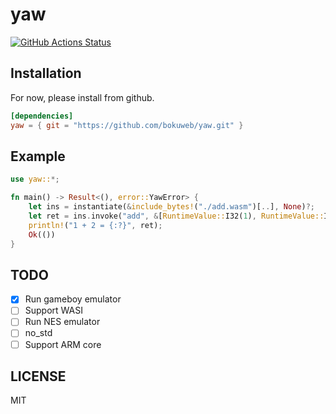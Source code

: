 # yaw

[![GitHub Actions Status](https://github.com/bokuweb/yaw/workflows/Continuous%20Integration/badge.svg)](https://github.com/bokuweb/yaw/actions)

## Installation

For now, please install from github.

```toml
[dependencies]
yaw = { git = "https://github.com/bokuweb/yaw.git" }
```

## Example

```rust
use yaw::*;

fn main() -> Result<(), error::YawError> {
    let ins = instantiate(&include_bytes!("./add.wasm")[..], None)?;
    let ret = ins.invoke("add", &[RuntimeValue::I32(1), RuntimeValue::I32(2)])?;
    println!("1 + 2 = {:?}", ret);
    Ok(())
}
```

## TODO

- [x] Run gameboy emulator
- [ ] Support WASI
- [ ] Run NES emulator
- [ ] no_std
- [ ] Support ARM core

## LICENSE

MIT
